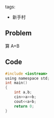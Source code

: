 tags:
- 新手村
## Problem
算 A+B

## Code

```C
#include <iostream>
using namespace std;
int main()
{
	int a,b;
    cin>>a>>b;
    cout<<a+b;
	return 0;
}
```